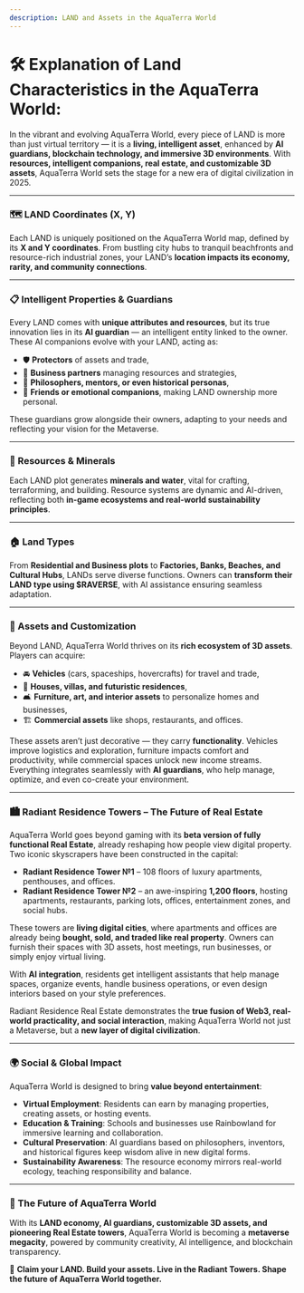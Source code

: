 ```yaml
---
description: LAND and Assets in the AquaTerra World
---
```


# 🛠️ Explanation of Land Characteristics in the AquaTerra World:

In the vibrant and evolving AquaTerra World, every piece of LAND is more than just virtual territory — it is a **living, intelligent asset**, enhanced by **AI guardians, blockchain technology, and immersive 3D environments**. With **resources, intelligent companions, real estate, and customizable 3D assets**, AquaTerra World sets the stage for a new era of digital civilization in 2025.

***

### 🗺️ LAND Coordinates (X, Y)

Each LAND is uniquely positioned on the AquaTerra World map, defined by its **X and Y coordinates**. From bustling city hubs to tranquil beachfronts and resource-rich industrial zones, your LAND’s **location impacts its economy, rarity, and community connections**.

***

### 📋 Intelligent Properties & Guardians

Every LAND comes with **unique attributes and resources**, but its true innovation lies in its **AI guardian** — an intelligent entity linked to the owner. These AI companions evolve with your LAND, acting as:

* 🛡️ **Protectors** of assets and trade,
* 💼 **Business partners** managing resources and strategies,
* 🧠 **Philosophers, mentors, or even historical personas**,
* 🫶 **Friends or emotional companions**, making LAND ownership more personal.

These guardians grow alongside their owners, adapting to your needs and reflecting your vision for the Metaverse.

***

### 💎 Resources & Minerals

Each LAND plot generates **minerals and water**, vital for crafting, terraforming, and building. Resource systems are dynamic and AI-driven, reflecting both **in-game ecosystems and real-world sustainability principles**.

***

### 🏠 Land Types

From **Residential and Business plots** to **Factories, Banks, Beaches, and Cultural Hubs**, LANDs serve diverse functions. Owners can **transform their LAND type using $RAVERSE**, with AI assistance ensuring seamless adaptation.

***

### 🚗 Assets and Customization

Beyond LAND, AquaTerra World thrives on its **rich ecosystem of 3D assets**. Players can acquire:

* 🚘 **Vehicles** (cars, spaceships, hovercrafts) for travel and trade,
* 🏡 **Houses, villas, and futuristic residences**,
* 🛋️ **Furniture, art, and interior assets** to personalize homes and businesses,
* 🏗️ **Commercial assets** like shops, restaurants, and offices.

These assets aren’t just decorative — they carry **functionality**. Vehicles improve logistics and exploration, furniture impacts comfort and productivity, while commercial spaces unlock new income streams. Everything integrates seamlessly with **AI guardians**, who help manage, optimize, and even co-create your environment.

***

### 🏙️ Radiant Residence Towers – The Future of Real Estate

AquaTerra World goes beyond gaming with its **beta version of fully functional Real Estate**, already reshaping how people view digital property. Two iconic skyscrapers have been constructed in the capital:

* **Radiant Residence Tower №1** – 108 floors of luxury apartments, penthouses, and offices.
* **Radiant Residence Tower №2** – an awe-inspiring **1,200 floors**, hosting apartments, restaurants, parking lots, offices, entertainment zones, and social hubs.

These towers are **living digital cities**, where apartments and offices are already being **bought, sold, and traded like real property**. Owners can furnish their spaces with 3D assets, host meetings, run businesses, or simply enjoy virtual living.

With **AI integration**, residents get intelligent assistants that help manage spaces, organize events, handle business operations, or even design interiors based on your style preferences.

Radiant Residence Real Estate demonstrates the **true fusion of Web3, real-world practicality, and social interaction**, making AquaTerra World not just a Metaverse, but a **new layer of digital civilization**.

***

### 🌍 Social & Global Impact

AquaTerra World is designed to bring **value beyond entertainment**:

* **Virtual Employment**: Residents can earn by managing properties, creating assets, or hosting events.
* **Education & Training**: Schools and businesses use Rainbowland for immersive learning and collaboration.
* **Cultural Preservation**: AI guardians based on philosophers, inventors, and historical figures keep wisdom alive in new digital forms.
* **Sustainability Awareness**: The resource economy mirrors real-world ecology, teaching responsibility and balance.

***

### 🚀 The Future of AquaTerra World

With its **LAND economy, AI guardians, customizable 3D assets, and pioneering Real Estate towers**, AquaTerra World is becoming a **metaverse megacity**, powered by community creativity, AI intelligence, and blockchain transparency.

🌟 **Claim your LAND. Build your assets. Live in the Radiant Towers. Shape the future of AquaTerra World together.**
